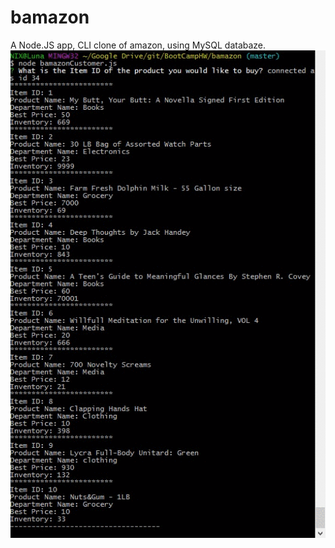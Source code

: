 # bamazon
A Node.JS app, CLI clone of amazon, using MySQL databaze. 
![alt tag](https://raw.githubusercontent.com/LeeWarnock/bamazon/master/error%20use%20case.gif)

